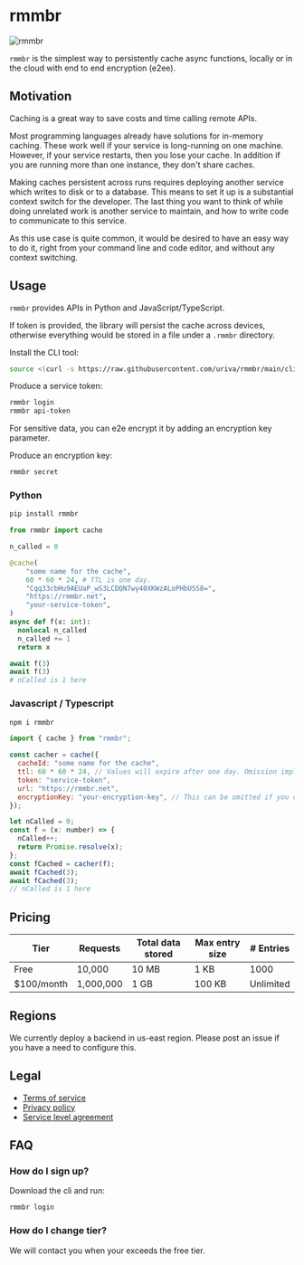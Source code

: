 # rmmbr

![rmmbr](https://media.tenor.com/NcnMXggTODAAAAAC/yeah-i-member-memberberries.gif)

`rmmbr` is the simplest way to persistently cache async functions, locally or in the
cloud with end to end encryption (e2ee).

## Motivation

Caching is a great way to save costs and time calling remote APIs.

Most programming languages already have solutions for in-memory caching. These work well if your service is long-running on one machine. However, if your service restarts, then you lose your cache. In addition if you are running more than one instance, they don't share caches.

Making caches persistent across runs requires deploying another service which writes to disk or to a database. This means to set it up is a substantial context switch for the developer. The last thing you want to think of while doing unrelated work is another service to maintain, and how to write code to communicate to this service.

As this use case is quite common, it would be desired to have an easy way to do it, right from your command line and code editor, and without any context switching.

## Usage

`rmmbr` provides APIs in Python and JavaScript/TypeScript.

If token is provided, the library will persist the cache across devices, otherwise everything would be stored in a file under a `.rmmbr` directory.

Install the CLI tool:

```sh
source <(curl -s https://raw.githubusercontent.com/uriva/rmmbr/main/cli/install.sh)
```

Produce a service token:

```sh
rmmbr login
rmmbr api-token
```

For sensitive data, you can e2e encrypt it by adding an encryption key parameter.

Produce an encryption key:

```sh
rmmbr secret
```

### Python

```sh
pip install rmmbr
```

```python
from rmmbr import cache

n_called = 0

@cache(
    "some name for the cache",
    60 * 60 * 24, # TTL is one day.
    "Cqq33cbHu9AEUaP_wS3LCDQN7wy40XKWzALoPHbU5S8=",
    "https://rmmbr.net",
    "your-service-token",
)
async def f(x: int):
  nonlocal n_called
  n_called += 1
  return x

await f(3)
await f(3)
# nCalled is 1 here
```

### Javascript / Typescript

```sh
npm i rmmbr
```

```js
import { cache } from "rmmbr";

const cacher = cache({
  cacheId: "some name for the cache",
  ttl: 60 * 60 * 24, // Values will expire after one day. Omission implies max (one week).
  token: "service-token",
  url: "https://rmmbr.net",
  encryptionKey: "your-encryption-key", // This can be omitted if you don't need e2ee.
});

let nCalled = 0;
const f = (x: number) => {
  nCalled++;
  return Promise.resolve(x);
};
const fCached = cacher(f);
await fCached(3);
await fCached(3);
// nCalled is 1 here
```

## Pricing

| Tier        | Requests  | Total data stored | Max entry size | # Entries |
| ----------- | --------- | ----------------- | -------------- | --------- |
| Free        | 10,000    | 10 MB             | 1 KB           | 1000      |
| \$100/month | 1,000,000 | 1 GB              | 100 KB         | Unlimited |

## Regions

We currently deploy a backend in us-east region. Please post an issue if you have a need to configure this.

## Legal

- [Terms of service](legal/terms_of_service.md)
- [Privacy policy](legal/privacy_policy.md)
- [Service level agreement](legal/service_level_agreement.md)

## FAQ

### How do I sign up?

Download the cli and run:

```sh
rmmbr login
```

### How do I change tier?

We will contact you when your exceeds the free tier.
